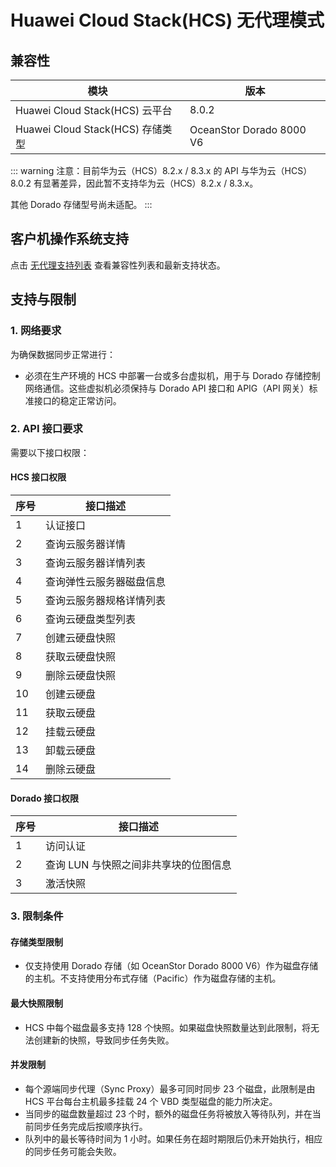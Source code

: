 # Huawei Cloud Stack(HCS) 无代理模式

## 兼容性

| 模块                             | 版本                     |
| -------------------------------- | ------------------------ |
| Huawei Cloud Stack(HCS) 云平台   | 8.0.2                    |
| Huawei Cloud Stack(HCS) 存储类型 | OceanStor Dorado 8000 V6 |

::: warning
注意：目前华为云（HCS）8.2.x / 8.3.x 的 API 与华为云（HCS）8.0.2 有显著差异，因此暂不支持华为云（HCS）8.2.x / 8.3.x。

其他 Dorado 存储型号尚未适配。
:::

## 客户机操作系统支持

点击 [无代理支持列表](https://oneprocloud.feishu.cn/sheets/VRqksSPEPhRTPStp3kVcItXNnyh?sheet=0MJNYC) 查看兼容性列表和最新支持状态。

## 支持与限制

### 1. 网络要求

为确保数据同步正常进行：

- 必须在生产环境的 HCS 中部署一台或多台虚拟机，用于与 Dorado 存储控制网络通信。这些虚拟机必须保持与 Dorado API 接口和 APIG（API 网关）标准接口的稳定正常访问。

### 2. API 接口要求

需要以下接口权限：

#### HCS 接口权限

| 序号 | 接口描述                 |
| ---- | ------------------------ |
| 1    | 认证接口                 |
| 2    | 查询云服务器详情         |
| 3    | 查询云服务器详情列表     |
| 4    | 查询弹性云服务器磁盘信息 |
| 5    | 查询云服务器规格详情列表 |
| 6    | 查询云硬盘类型列表       |
| 7    | 创建云硬盘快照           |
| 8    | 获取云硬盘快照           |
| 9    | 删除云硬盘快照           |
| 10   | 创建云硬盘               |
| 11   | 获取云硬盘               |
| 12   | 挂载云硬盘               |
| 13   | 卸载云硬盘               |
| 14   | 删除云硬盘               |

#### Dorado 接口权限

| 序号 | 接口描述                              |
| ---- | ------------------------------------- |
| 1    | 访问认证                              |
| 2    | 查询 LUN 与快照之间非共享块的位图信息 |
| 3    | 激活快照                              |

### 3. 限制条件

#### 存储类型限制

- 仅支持使用 Dorado 存储（如 OceanStor Dorado 8000 V6）作为磁盘存储的主机。不支持使用分布式存储（Pacific）作为磁盘存储的主机。

#### 最大快照限制

- HCS 中每个磁盘最多支持 128 个快照。如果磁盘快照数量达到此限制，将无法创建新的快照，导致同步任务失败。

#### 并发限制

- 每个源端同步代理（Sync Proxy）最多可同时同步 23 个磁盘，此限制是由 HCS 平台每台主机最多挂载 24 个 VBD 类型磁盘的能力所决定。
- 当同步的磁盘数量超过 23 个时，额外的磁盘任务将被放入等待队列，并在当前同步任务完成后按顺序执行。
- 队列中的最长等待时间为 1 小时。如果任务在超时期限后仍未开始执行，相应的同步任务可能会失败。

